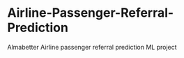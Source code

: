 # Airline-Passenger-Referral-Prediction
Almabetter Airline passenger referral prediction ML project
